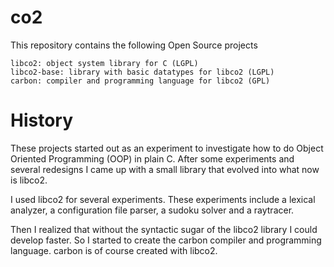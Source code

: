 # co2
This repository contains the following Open Source projects

    libco2: object system library for C (LGPL)
    libco2-base: library with basic datatypes for libco2 (LGPL)
    carbon: compiler and programming language for libco2 (GPL)

# History
These projects started out as an experiment to investigate how to do Object Oriented Programming (OOP) in plain C. After some experiments and several redesigns I came up with a small library that evolved into what now is libco2.

I used libco2 for several experiments. These experiments include a lexical analyzer, a configuration file parser, a sudoku solver and a raytracer.

Then I realized that without the syntactic sugar of the libco2 library I could develop faster. So I started to create the carbon compiler and programming language. carbon is of course created with libco2.
